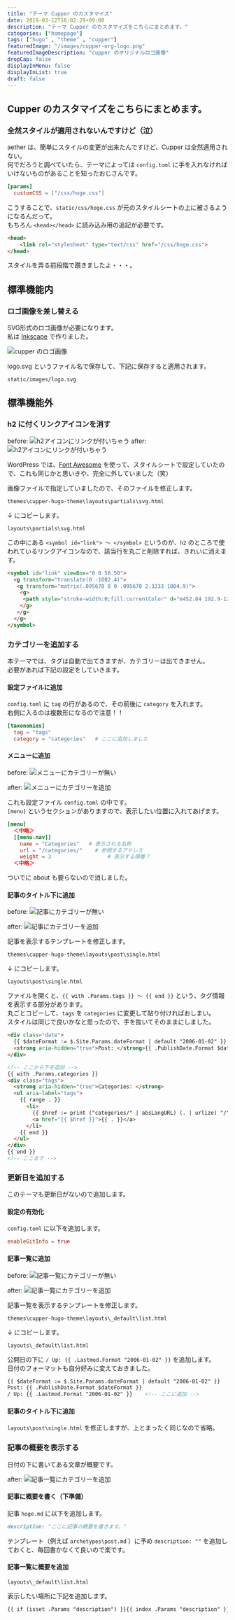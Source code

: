 ```yaml
---
title: "テーマ Cupper のカスタマイズ"
date: 2019-03-12T16:02:29+09:00
description: "テーマ Cupper のカスタマイズをこちらにまとめます。"
categories: ["homepage"]
tags: ["hugo" , "theme" , "cupper"]
featuredImage: "/images/cupper-org-logo.png"
featuredImageDescription: "cupper のオリジナルロゴ画像"
dropCap: false
displayInMenu: false
displayInList: true
draft: false
---
```

## Cupper のカスタマイズをこちらにまとめます。
### 全然スタイルが適用されないんですけど（泣）
aether は、簡単にスタイルの変更が出来たんですけど、Cupper は全然適用されない。  
何でだろうと調べていたら、テーマによっては `config.toml` に手を入れなければいけないものがあることを知ったおじさんです。

```toml
[params]
  customCSS = ["/css/hoge.css"]
```

こうすることで、`static/css/hoge.css` が元のスタイルシートの上に被さるようになるんだって。  
もちろん `<head></head>` に読み込み用の追記が必要です。

```html
<head>
    <link rel="stylesheet" type="text/css" href="/css/hoge.css">
</head>
```

スタイルを弄る前段階で躓きましたよ・・・。

## 標準機能内
### ロゴ画像を差し替える
SVG形式のロゴ画像が必要になります。  
私は [Inkscape](https://inkscape.org/ja/) で作りました。

<img src="/images/cupper-custom-logo.svg" alt="cupper のロゴ画像" style="width:auto;">

logo.svg というファイル名で保存して、下記に保存すると適用されます。

`static/images/logo.svg`


## 標準機能外
### h2 に付くリンクアイコンを消す
before: <img src="/images/cupper-custom-h2-icon-before.webp" alt="h2アイコンにリンクが付いちゃう" style="width:auto;" >
after: <img src="/images/cupper-custom-h2-icon-after.webp" alt="h2アイコンにリンクが付いちゃう" style="width:auto;" >

WordPress では、[Font Awesome](https://fontawesome.com)  を使って、スタイルシートで設定していたので、これも同じかと思いきや、完全に外していました（笑）  

画像ファイルで指定していましたので、そのファイルを修正します。

`themes\cupper-hugo-theme\layouts\partials\svg.html`

↓ にコピーします。

`layouts\partials\svg.html`

この中にある `<symbol id="link"> ～ </symbol>` というのが、`h2` のところで使われているリンクアイコンなので、該当行を丸ごと削除すれば、きれいに消えます。

```html
<symbol id="link" viewBox="0 0 50 50">
  <g transform="translate(0 -1002.4)">
   <g transform="matrix(.095670 0 0 .095670 2.3233 1004.9)">
    <g>
     <path style="stroke-width:0;fill:currentColor" d="m452.84 192.9-128.65 128.65c-35.535 35.54-93.108 35.54-128.65 0l-42.881-42.886 42.881-42.876 42.884 42.876c11.845 11.822 31.064 11.846 42.886 0l128.64-128.64c11.816-11.831 11.816-31.066 0-42.9l-42.881-42.881c-11.822-11.814-31.064-11.814-42.887 0l-45.928 45.936c-21.292-12.531-45.491-17.905-69.449-16.291l72.501-72.526c35.535-35.521 93.136-35.521 128.64 0l42.886 42.881c35.535 35.523 35.535 93.141-.001 128.66zm-254.28 168.51-45.903 45.9c-11.845 11.846-31.064 11.817-42.881 0l-42.884-42.881c-11.845-11.821-11.845-31.041 0-42.886l128.65-128.65c11.819-11.814 31.069-11.814 42.884 0l42.886 42.886 42.876-42.886-42.876-42.881c-35.54-35.521-93.113-35.521-128.65 0l-128.65 128.64c-35.538 35.545-35.538 93.146 0 128.65l42.883 42.882c35.51 35.54 93.11 35.54 128.65 0l72.496-72.499c-23.956 1.597-48.092-3.784-69.474-16.283z"/>
    </g>
   </g>
  </g>
</symbol>
```
### カテゴリーを追加する
本テーマでは、タグは自動で出てきますが、カテゴリーは出てきません。  
必要があれば下記の設定をしていきます。

#### 設定ファイルに追加
`config.toml` に `tag` の行があるので、その前後に `category` を入れます。  
右側に入るのは複数形になるので注意！！

```toml
[taxonomies]
  tag = "tags"
  category = "categories"   # ここに追加しました
```

#### メニューに追加
before: <img src="/images/cupper-custom-menu-before.webp" alt="メニューにカテゴリーが無い" style="width:auto;" >

after: <img src="/images/cupper-custom-menu-after.webp" alt="メニューにカテゴリーを追加" style="width:auto;" >


これも設定ファイル `config.toml` の中です。  
`[menu]` というセクションがありますので、表示したい位置に入れてあげます。  

```toml
[menu]
  ＜中略＞
  [[menu.nav]]
    name = "Categories"   # 表示される名称
    url = "/categories/"    # 参照するアドレス
    weight = 3                  # 表示する順番？
  ＜中略＞
```

ついでに about も要らないので消しました。

#### 記事のタイトル下に追加
before: <img src="/images/cupper-custom-post-title-before.webp" alt="記事にカテゴリーが無い" style="width:auto;" >

after: <img src="/images/cupper-custom-post-title-after.webp" alt="記事にカテゴリーを追加" style="width:auto;" >


記事を表示するテンプレートを修正します。

`themes\cupper-hugo-theme\layouts\post\single.html`

↓ にコピーします。

`layouts\post\single.html`

ファイルを開くと、`{{ with .Params.tags }} ～ {{ end }}` という、タグ情報を表示する部分があります。  
丸ごとコピーして、`tags` を `categories` に変更して貼り付ければおしまい。  
スタイルは同じで良いかなと思ったので、手を抜いてそのままにしました。

```html
<div class="date">
  {{ $dateFormat := $.Site.Params.dateFormat | default "2006-01-02" }}
  <strong aria-hidden="true">Post: </strong>{{ .PublishDate.Format $dateFormat }}
</div>

<!-- ここから下を追加 -->
{{ with .Params.categories }}
<div class="tags">
  <strong aria-hidden="true">Categories: </strong>
  <ul aria-label="tags">
    {{ range . }}
      <li>
        {{ $href := print ("categories/" | absLangURL) (. | urlize) "/" }}
        <a href="{{ $href }}">{{ . }}</a>
      </li>
    {{ end }}
  </ul>
</div>
{{ end }}
<!-- ここまで -->
```
### 更新日を追加する
このテーマも更新日がないので追加します。

#### 設定の有効化
`config.toml` に以下を追加します。

```toml
enableGitInfo = true
```

#### 記事一覧に追加
before: <img src="/images/cupper-custom-list-before.webp" alt="記事一覧にカテゴリーが無い" style="width:auto;" >

after: <img src="/images/cupper-custom-list-after.webp" alt="記事一覧にカテゴリーを追加" style="width:auto;" >

記事一覧を表示するテンプレートを修正します。

`themes\cupper-hugo-theme\layouts\_default\list.html`

↓ にコピーします。

`layouts\_default\list.html`

公開日の下に `/ Up: {{ .Lastmod.Format "2006-01-02" }}` を追加します。  
日付のフォーマットも自分好みに変えておきました。

```html
{{ $dateFormat := $.Site.Params.dateFormat | default "2006-01-02" }}
Post: {{ .PublishDate.Format $dateFormat }}
/ Up: {{ .Lastmod.Format "2006-01-02" }}    <!-- ここに追加 -->
```

#### 記事のタイトル下に追加
`layouts\post\single.html` を修正しますが、上とまったく同じなので省略。

### 記事の概要を表示する
日付の下に書いてある文章が概要です。  

after: <img src="/images/cupper-custom-list-after.webp" alt="記事一覧にカテゴリーを追加" style="width:auto;" >

#### 記事に概要を書く（下準備）
記事 `hoge.md` に以下を追加します。

```md
description: "ここに記事の概要を書きます。"
```

テンプレート（例えば `archetypes\post.md` ）に予め `description: ""` を追加しておくと、毎回書かなくて良いので楽です。

#### 記事一覧に概要を追加
`layouts\_default\list.html`

表示したい場所に下記を追加します。

```html
{{ if (isset .Params "description") }}{{ index .Params "description" }}{{ else }}{{ .Summary }}{{ end }}
```